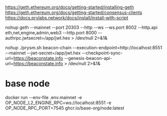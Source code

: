https://geth.ethereum.org/docs/getting-started/installing-geth
https://geth.ethereum.org/docs/getting-started/consensus-clients
https://docs.prylabs.network/docs/install/install-with-script

nohup geth --mainnet --port 20303 --http --ws --ws.port 8002 --http.api eth,net,engine,admin,web3 --http.port 8000 --authrpc.jwtsecret=/app/jwt.hex > /dev/null 2>&1&

nohup ./prysm.sh beacon-chain --execution-endpoint=http://localhost:8551 --mainnet --jwt-secret=/app/jwt.hex --checkpoint-sync-url=https://beaconstate.info --genesis-beacon-api-url=https://beaconstate.info > /dev/null 2>&1&

# base node

docker run --env-file .env.mainnet -e OP_NODE_L2_ENGINE_RPC=ws://localhost:8551 -e OP_NODE_RPC_PORT=7545 ghcr.io/base-org/node:latest
